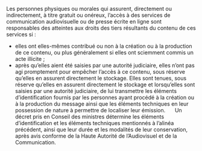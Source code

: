 Les personnes physiques ou morales qui assurent, directement ou indirectement, à titre gratuit ou onéreux, l’accès à des services de communication audiovisuelle ou de presse écrite en ligne sont responsables des atteintes aux droits des tiers résultants du contenu de ces services si :
- elles ont elles-mêmes contribué ou non à la création ou à la production de ce contenu, ou plus généralement si elles ont sciemment commis un acte illicite ;
- après qu’elles aient été saisies par une autorité judiciaire, elles n’ont pas agi promptement pour empêcher l’accès à ce contenu, sous réserve qu’elles en assurent directement le stockage.
Elles sont tenues, sous réserve qu’elles en assurent directement le stockage et lorsqu’elles sont saisies par une autorité judiciaire, de lui transmettre les éléments d’identification fournis par les personnes ayant procédé à la création ou à la production du message ainsi que les éléments techniques en leur possession de nature à permettre de localiser leur émission.
` 	`Un décret pris en Conseil des ministres détermine les éléments d’identification et les éléments techniques mentionnés à l’alinéa précédent, ainsi que leur durée et les modalités de leur conservation, après avis conforme de la Haute Autorité de l’Audiovisuel et de la Communication.